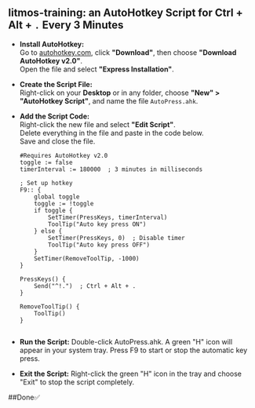 ## litmos-training: an AutoHotkey Script for Ctrl + Alt + `.` Every 3 Minutes

- **Install AutoHotkey:**  
  Go to [autohotkey.com](https://www.autohotkey.com/), click **"Download"**, then choose **"Download AutoHotkey v2.0"**.  
  Open the file and select **"Express Installation"**.

- **Create the Script File:**  
  Right-click on your **Desktop** or in any folder, choose **"New" > "AutoHotkey Script"**, and name the file `AutoPress.ahk`.

- **Add the Script Code:**  
  Right-click the new file and select **"Edit Script"**.  
  Delete everything in the file and paste in the code below.  
  Save and close the file.

  ```ahk
  #Requires AutoHotkey v2.0
  toggle := false
  timerInterval := 180000  ; 3 minutes in milliseconds

  ; Set up hotkey
  F9:: {
      global toggle
      toggle := !toggle
      if toggle {
          SetTimer(PressKeys, timerInterval)
          ToolTip("Auto key press ON")
      } else {
          SetTimer(PressKeys, 0)  ; Disable timer
          ToolTip("Auto key press OFF")
      }
      SetTimer(RemoveToolTip, -1000)
  }

  PressKeys() {
      Send("^!.")  ; Ctrl + Alt + .
  }

  RemoveToolTip() {
      ToolTip()
  }


-  **Run the Script:**
Double-click AutoPress.ahk. A green "H" icon will appear in your system tray.
Press F9 to start or stop the automatic key press.

-  **Exit the Script:**
Right-click the green "H" icon in the tray and choose "Exit" to stop the script completely.

##Done✅
